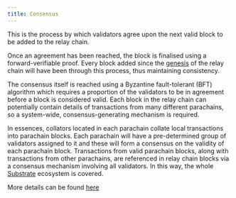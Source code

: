 ```yaml
---
title: Consensus
---
```


This is the process by which validators agree upon the next valid block to be added to the relay chain.

Once an agreement has been reached, the block is finalised using a forward-verifiable proof. Every block added since the [genesis](Genesis) of the relay chain will have been through this process, thus maintaining consistency.

The consensus itself is reached using a Byzantine fault-tolerant (BFT) algorithm which requires a proportion of the validators to be in agreement before a block is considered valid. Each block in the relay chain can potentially contain details of transactions from many different parachains, so a system-wide, consensus-generating mechanism is required.

In essences, collators located in each parachain collate local transactions into parachain blocks. Each parachain will have a pre-determined group of validators assigned to it and these will form a consensus on the validity of each parachain block. Transactions from valid parachain blocks, along with transactions from other parachains, are referenced in relay chain blocks via a consensus mechanism involving all validators. In this way, the whole [Substrate](Parity-Substrate) ecosystem is covered.

More details can be found [here](https://github.com/w3f/polkadot-spec/blob/master/spec.md#consensus)
